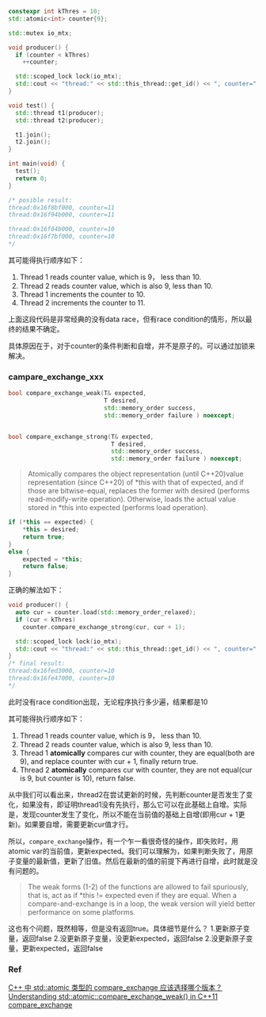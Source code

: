 ```cpp
constexpr int kThres = 10;
std::atomic<int> counter{9};

std::mutex io_mtx;

void producer() {
  if (counter < kThres)
    ++counter;

  std::scoped_lock lock(io_mtx);
  std::cout << "thread:" << std::this_thread::get_id() << ", counter=" << counter << std::endl;
}

void test() {
  std::thread t1(producer);
  std::thread t2(producer);

  t1.join();
  t2.join();
}

int main(void) {
  test();
  return 0;
}

/* posible result:
thread:0x16f8bf000, counter=11
thread:0x16f94b000, counter=11

thread:0x16f84b000, counter=10
thread:0x16f7bf000, counter=10
*/
```

其可能得执行顺序如下：

1. Thread 1 reads counter value, which is 9， less than 10.
2. Thread 2 reads counter value, which is also 9, less than 10.
3. Thread 1 increments the counter to 10.
4. Thread 2 increments the counter to 11.

上面这段代码是非常经典的没有data race，但有race condition的情形，所以最终的结果不确定。

具体原因在于，对于counter的条件判断和自增，并不是原子的。可以通过加锁来解决。

### campare_exchange_xxx

```cpp
bool compare_exchange_weak(T& expected, 
                           T desired,
                           std::memory_order success,
                           std::memory_order failure ) noexcept;


bool compare_exchange_strong(T& expected, 
                             T desired,
                             std::memory_order success,
                             std::memory_order failure ) noexcept;
```

>Atomically compares the object representation (until C++20)value representation (since C++20) of *this with that of expected, 
and if those are bitwise-equal, replaces the former with desired (performs read-modify-write operation). Otherwise, loads the actual value stored in *this into expected (performs load operation).

```cpp
if (*this == expected) {
    *this = desired;
    return true;
}
else {
    expected = *this;
    return false;
}
```

正确的解法如下：

```cpp
void producer() {
  auto cur = counter.load(std::memory_order_relaxed);
  if (cur < kThres)
    counter.compare_exchange_strong(cur, cur + 1);

  std::scoped_lock lock(io_mtx);
  std::cout << "thread:" << std::this_thread::get_id() << ", counter=" << counter << std::endl;
}
/* final result:
thread:0x16fed3000, counter=10
thread:0x16fe47000, counter=10
*/
```

此时没有race condition出现，无论程序执行多少遍，结果都是10

其可能得执行顺序如下：

1. Thread 1 reads counter value, which is 9， less than 10.
2. Thread 2 reads counter value, which is also 9, less than 10.
3. Thread 1 **atomically** compares cur with counter, they are equal(both are 9), and replace counter with cur + 1, finally return true.
4. Thread 2 **atomically** compares cur with counter, they are not equal(cur is 9, but counter is 10), return false.

从中我们可以看出来，thread2在尝试更新的时候，先判断counter是否发生了变化，如果没有，即证明thread1没有先执行，那么它可以在此基础上自增。实际是，发现counter发生了变化，所以不能在当前值的基础上自增(即用cur + 1更新)。如果要自增，需要更新cur值才行。

所以，```compare_exchange```操作，有一个乍一看很奇怪的操作，即失败时，用atomic var的当前值，更新expected。我们可以理解为，如果判断失败了，用原子变量的最新值，更新了旧值。然后在最新的值的前提下再进行自增，此时就是没有问题的。


>The weak forms (1-2) of the functions are allowed to fail spuriously, that is, act as if *this != expected even if they are equal. When a compare-and-exchange is in a loop, the weak version will yield better performance on some platforms.

这也有个问题，既然相等，但是没有返回true。具体细节是什么？
1.更新原子变量，返回false
2.没更新原子变量，没更新expected，返回false
2.没更新原子变量，更新expected，返回false

### Ref

[C++ 中 std::atomic 类型的 compare_exchange 应该选择哪个版本？](https://www.zhihu.com/question/526769301/answer/2430798890)</br>
[Understanding std::atomic::compare_exchange_weak() in C++11](https://stackoverflow.com/questions/25199838/understanding-stdatomiccompare-exchange-weak-in-c11)</br>
[compare_exchange](https://en.cppreference.com/w/cpp/atomic/atomic/compare_exchange)